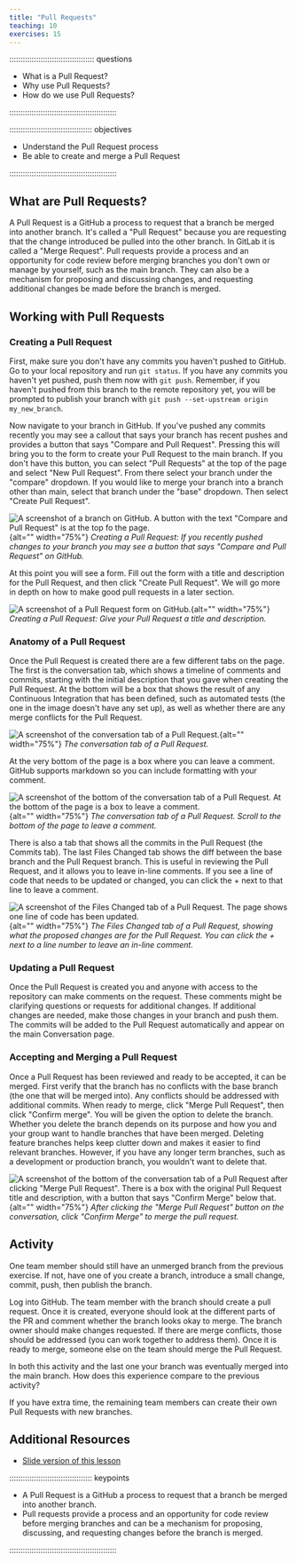 ```yaml
---
title: "Pull Requests"
teaching: 10
exercises: 15
---
```


:::::::::::::::::::::::::::::::::::::: questions 

- What is a Pull Request?
- Why use Pull Requests?
- How do we use Pull Requests?

::::::::::::::::::::::::::::::::::::::::::::::::

::::::::::::::::::::::::::::::::::::: objectives

- Understand the Pull Request process
- Be able to create and merge a Pull Request

::::::::::::::::::::::::::::::::::::::::::::::::




## What are Pull Requests?

A Pull Request is a GitHub a process to request that a branch be merged into another branch. It's called a "Pull Request" because you are requesting that the change introduced be pulled into the other branch. In GitLab it is called a "Merge Request". Pull requests provide a process and an opportunity for code review before merging branches you don't own or manage by yourself, such as the main branch. They can also be a mechanism for proposing and discussing changes, and requesting additional changes be made before the branch is merged.

## Working with Pull Requests

### Creating a Pull Request

First, make sure you don't have any commits you haven't pushed to GitHub. Go to your local repository and run `git status`. If you have any commits you haven't yet pushed, push them now with `git push`. Remember, if you haven't pushed from this branch to the remote repository yet, you will be prompted to publish your branch with `git push --set-upstream origin my_new_branch`.

Now navigate to your branch in GitHub. If you've pushed any commits recently you may see a callout that says your branch has recent pushes and provides a button that says "Compare and Pull Request". Pressing this will bring you to the form to create your Pull Request to the main branch. If you don't have this button, you can select "Pull Requests" at the top of the page and select "New Pull Request". From there select your branch under the "compare" dropdown. If you would like to merge your branch into a branch other than main, select that branch under the "base" dropdown. Then select "Create Pull Request".

![A screenshot of a branch on GitHub. A button with the text "Compare and Pull Request" is at the top fo the page.](../fig/pr/01_gotobranch.png){alt="" width="75%"}
*Creating a Pull Request: If you recently pushed changes to your branch you may see a button that says "Compare and Pull Request" on GitHub.*

At this point you will see a form. Fill out the form with a title and description for the Pull Request, and then click "Create Pull Request". We will go more in depth on how to make good pull requests in a later section.

![A screenshot of a Pull Request form on GitHub.](../fig/pr/02_createpr.png){alt="" width="75%"}
*Creating a Pull Request: Give your Pull Request a title and description.*

### Anatomy of a Pull Request

Once the Pull Request is created there are a few different tabs on the page. The first is the conversation tab, which shows a timeline of comments and commits, starting with the initial description that you gave when creating the Pull Request. At the bottom will be a box that shows the result of any Continuous Integration that has been defined, such as automated tests (the one in the image doesn't have any set up), as well as whether there are any merge conflicts for the Pull Request.

![A screenshot of the conversation tab of a Pull Request.](../fig/pr/03_conversation.png){alt="" width="75%"}
*The conversation tab of a Pull Request.*

At the very bottom of the page is a box where you can leave a comment. GitHub supports markdown so you can include formatting with your comment.

![A screenshot of the bottom of the conversation tab of a Pull Request. At the bottom of the page is a box to leave a comment.](../fig/pr/04_comment.png){alt="" width="75%"}
*The conversation tab of a Pull Request. Scroll to the bottom of the page to leave a comment.*

There is also a tab that shows all the commits in the Pull Request (the Commits tab). The last Files Changed tab shows the diff between the base branch and the Pull Request branch. This is useful in reviewing the Pull Request, and it allows you to leave in-line comments. If you see a line of code that needs to be updated or changed, you can click the + next to that line to leave a comment.

![A screenshot of the Files Changed tab of a Pull Request. The page shows one line of code has been updated.](../fig/pr/04_comment.png){alt="" width="75%"}
*The Files Changed tab of a Pull Request, showing what the proposed changes are for the Pull Request. You can click the + next to a line number to leave an in-line comment.*

### Updating a Pull Request

Once the Pull Request is created you and anyone with access to the repository can make comments on the request. These comments might be clarifying questions or requests for additional changes. If additional changes are needed, make those changes in your branch and push them. The commits will be added to the Pull Request automatically and appear on the main Conversation page.

### Accepting and Merging a Pull Request

Once a Pull Request has been reviewed and ready to be accepted, it can be merged. First verify that the branch has no conflicts with the base branch (the one that will be merged into). Any conflicts should be addressed with additional commits. When ready to merge, click "Merge Pull Request", then click "Confirm merge". You will be given the option to delete the branch. Whether you delete the branch depends on its purpose and how you and your group want to handle branches that have been merged. Deleting feature branches helps keep clutter down and makes it easier to find relevant branches. However, if you have any longer term branches, such as a development or production branch, you wouldn't want to delete that.

![A screenshot of the bottom of the conversation tab of a Pull Request after clicking "Merge Pull Request". There is a box with the original Pull Request title and description, with a button that says "Confirm Merge" below that.](../fig/pr/07_merge.png){alt="" width="75%"}
*After clicking the "Merge Pull Request" button on the conversation, click "Confirm Merge" to merge the pull request.*

## Activity

One team member should still have an unmerged branch from the previous exercise. If not, have one of you create a branch, introduce a small change, commit, push, then publish the branch.

Log into GitHub. The team member with the branch should create a pull request. Once it is created, everyone should look at the different parts of the PR and comment whether the branch looks okay to merge. The branch owner should make changes requested. If there are merge conflicts, those should be addressed (you can work together to address them). Once it is ready to merge, someone else on the team should merge the Pull Request.

In both this activity and the last one your branch was eventually merged into the main branch. How does this experience compare to the previous activity?

If you have extra time, the remaining team members can create their own Pull Requests with new branches.

## Additional Resources
- [Slide version of this lesson](https://github.com/INTERSECT-training/collaborative-git/blob/main/presentations/CollaborativeGit.pdf)





::::::::::::::::::::::::::::::::::::: keypoints 

- A Pull Request is a GitHub a process to request that a branch be merged into another branch.
- Pull requests provide a process and an opportunity for code review before merging branches and can be a mechanism for proposing, discussing, and requesting changes before the branch is merged.

::::::::::::::::::::::::::::::::::::::::::::::::